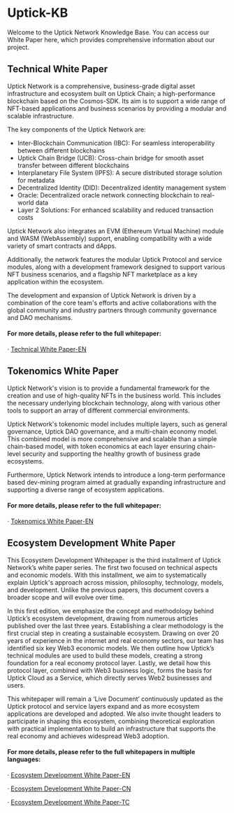 # Uptick-KB
Welcome to the Uptick Network Knowledge Base. You can access our White Paper here, which provides comprehensive information about our project.

## Technical White Paper

Uptick Network is a comprehensive, business-grade digital asset infrastructure and ecosystem built on Uptick Chain; a high-performance blockchain based on the Cosmos-SDK. Its aim is to support a wide range of NFT-based applications and business scenarios by providing a modular and scalable infrastructure.

The key components of the Uptick Network are:
* Inter-Blockchain Communication (IBC): For seamless interoperability between different blockchains
* Uptick Chain Bridge (UCB): Cross-chain bridge for smooth asset transfer between different blockchains
* Interplanetary File System (IPFS): A secure distributed storage solution for metadata
* Decentralized Identity (DID): Decentralized identity management system
* Oracle: Decentralized oracle network connecting blockchain to real-world data
* Layer 2 Solutions: For enhanced scalability and reduced transaction costs

Uptick Network also integrates an EVM (Ethereum Virtual Machine) module and WASM (WebAssembly) support, enabling compatibility with a wide variety of smart contracts and dApps.

Additionally, the network features the modular Uptick Protocol and service modules, along with a development framework designed to support various NFT business scenarios, and a flagship NFT marketplace as a key application within the ecosystem.

The development and expansion of Uptick Network is driven by a combination of the core team's efforts and active collaborations with the global community and industry partners through community governance and DAO mechanisms.

#### For more details, please refer to the full whitepaper: 

· [Technical White Paper-EN](WHITEPAPER_Technical.md)



## Tokenomics White Paper

Uptick Network's vision is to provide a fundamental framework for the creation and use of high-quality NFTs in the business world. This includes the necessary underlying blockchain technology, along with various other tools to support an array of different commercial environments.

Uptick Network's tokenomic model includes multiple layers, such as general governance, Uptick DAO governance, and a multi-chain economy model. This combined model is more comprehensive and scalable than a simple chain-based model, with token economics at each layer ensuring chain-level security and supporting the healthy growth of business grade ecosystems.

Furthermore, Uptick Network intends to introduce a long-term performance based dev-mining program aimed at gradually expanding infrastructure and supporting a diverse range of ecosystem applications.

#### For more details, please refer to the full whitepaper:

· [Tokenomics White Paper-EN](WHITEPAPER_Tokenomics.md)



## Ecosystem Development White Paper

This Ecosystem Development Whitepaper is the third installment of Uptick Network’s white paper series. The first two focused on technical aspects and economic models. With this installment, we aim to systematically explain Uptick's approach across mission, philosophy, technology, models, and development. Unlike the previous papers, this document covers a broader scope and will evolve over time.

In this first edition, we emphasize the concept and methodology behind Uptick’s ecosystem development, drawing from numerous articles published over the last three years. Establishing a clear methodology is the first crucial step in creating a sustainable ecosystem. Drawing on over 20 years of experience in the internet and real economy sectors, our team has identified six key Web3 economic models. We then outline how Uptick’s technical modules are used to build these models, creating a strong foundation for a real economy protocol layer. Lastly, we detail how this protocol layer, combined with Web3 business logic, forms the basis for Uptick Cloud as a Service, which directly serves Web2 businesses and users.

This whitepaper will remain a ‘Live Document’ continuously updated as the Uptick protocol and service layers expand and as more ecosystem applications are developed and adopted. We also invite thought leaders to participate in shaping this ecosystem, combining theoretical exploration with practical implementation to build an infrastructure that supports the real economy and achieves widespread Web3 adoption.



#### For more details, please refer to the full whitepapers in multiple languages:

· [Ecosystem Development White Paper-EN](WHITEPAPER_Ecosystem_Development_EN.md)

· [Ecosystem Development White Paper-CN](Languages/WHITEPAPER_Ecosystem_Development_CN.md)

· [Ecosystem Development White Paper-TC](Languages/WHITEPAPER_Ecosystem_Development_TC.md)


